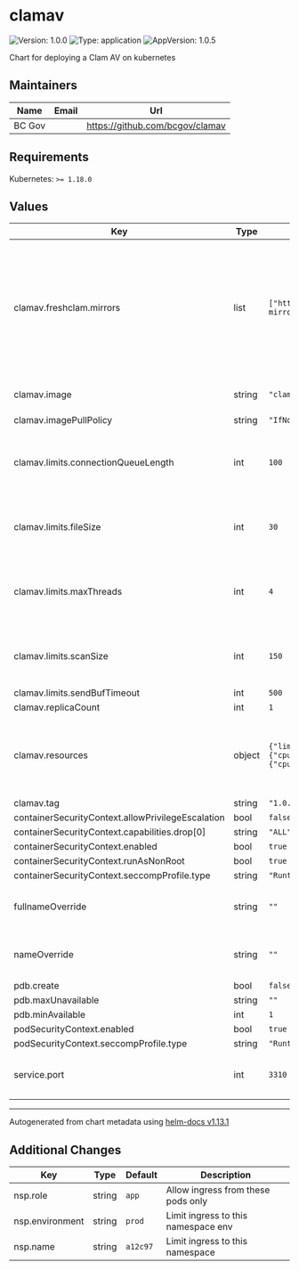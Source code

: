 # clamav

![Version: 1.0.0](https://img.shields.io/badge/Version-1.0.0-informational?style=flat-square) ![Type: application](https://img.shields.io/badge/Type-application-informational?style=flat-square) ![AppVersion: 1.0.5](https://img.shields.io/badge/AppVersion-1.0.5-informational?style=flat-square)

Chart for deploying a Clam AV on kubernetes

## Maintainers

| Name   | Email | Url                               |
| ------ | ----- | --------------------------------- |
| BC Gov |       | <https://github.com/bcgov/clamav> |

## Requirements

Kubernetes: `>= 1.18.0`

## Values

| Key                                               | Type   | Default                                                                                  | Description                                                                                                                  |
| ------------------------------------------------- | ------ | ---------------------------------------------------------------------------------------- | ---------------------------------------------------------------------------------------------------------------------------- |
| clamav.freshclam.mirrors                          | list   | `["https://clamav-mirror.apps.silver.devops.gov.bc.ca"]`                                 | A list of clamav mirrors to be used by the clamav service. By default, use the ClamAV Mirror provided in OCP4 Silver cluster |
| clamav.image                                      | string | `"clamav/clamav"`                                                                        | The clamav docker image                                                                                                      |
| clamav.imagePullPolicy                            | string | `"IfNotPresent"`                                                                         | IfNotPresent                                                                                                                 |
| clamav.limits.connectionQueueLength               | int    | `100`                                                                                    | Maximum length the queue of pending connections may grow to                                                                  |
| clamav.limits.fileSize                            | int    | `30`                                                                                     | The largest file size scanable by clamav, in MB                                                                              |
| clamav.limits.maxThreads                          | int    | `4`                                                                                      | Maximum number of threads running at the same time.                                                                          |
| clamav.limits.scanSize                            | int    | `150`                                                                                    | The largest scan size permitted in clamav, in MB                                                                             |
| clamav.limits.sendBufTimeout                      | int    | `500`                                                                                    |                                                                                                                              |
| clamav.replicaCount                               | int    | `1`                                                                                      |                                                                                                                              |
| clamav.resources                                  | object | `{"limits":{"cpu":"500m","memory":"2048Mi"},"requests":{"cpu":"100m","memory":"512Mi"}}` | The resource requests and limits for the clamav service                                                                      |
| clamav.tag                                        | string | `"1.0.5"`                                                                                |                                                                                                                              |
| containerSecurityContext.allowPrivilegeEscalation | bool   | `false`                                                                                  |                                                                                                                              |
| containerSecurityContext.capabilities.drop[0]     | string | `"ALL"`                                                                                  |                                                                                                                              |
| containerSecurityContext.enabled                  | bool   | `true`                                                                                   |                                                                                                                              |
| containerSecurityContext.runAsNonRoot             | bool   | `true`                                                                                   |                                                                                                                              |
| containerSecurityContext.seccompProfile.type      | string | `"RuntimeDefault"`                                                                       |                                                                                                                              |
| fullnameOverride                                  | string | `""`                                                                                     | override the full name of the clamav chart                                                                                   |
| nameOverride                                      | string | `""`                                                                                     | override the name of the clamav chart                                                                                        |
| pdb.create                                        | bool   | `false`                                                                                  |                                                                                                                              |
| pdb.maxUnavailable                                | string | `""`                                                                                     |                                                                                                                              |
| pdb.minAvailable                                  | int    | `1`                                                                                      |                                                                                                                              |
| podSecurityContext.enabled                        | bool   | `true`                                                                                   |                                                                                                                              |
| podSecurityContext.seccompProfile.type            | string | `"RuntimeDefault"`                                                                       |                                                                                                                              |
| service.port                                      | int    | `3310`                                                                                   | The port to be used by the clamav service                                                                                    |

---

Autogenerated from chart metadata using [helm-docs v1.13.1](https://github.com/norwoodj/helm-docs/releases/v1.13.1)

## Additional Changes

| Key             | Type   | Default  | Description                         |
| --------------- | ------ | -------- | ----------------------------------- |
| nsp.role        | string | `app`    | Allow ingress from these pods only  |
| nsp.environment | string | `prod`   | Limit ingress to this namespace env |
| nsp.name        | string | `a12c97` | Limit ingress to this namespace     |
